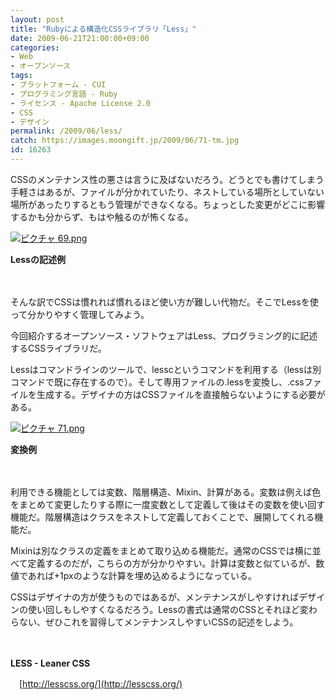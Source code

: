```yaml
---
layout: post
title: "Rubyによる構造化CSSライブラリ「Less」"
date: 2009-06-21T21:00:00+09:00
categories:
- Web
- オープンソース
tags: 
- プラットフォーム - CUI
- プログラミング言語 - Ruby
- ライセンス - Apache License 2.0
- CSS
- デザイン
permalink: /2009/06/less/
catch: https://images.moongift.jp/2009/06/71-tm.jpg
id: 16263
---
```

CSSのメンテナンス性の悪さは言うに及ばないだろう。どうとでも書けてしまう手軽さはあるが、ファイルが分かれていたり、ネストしている場所としていない場所があったりするともう管理ができなくなる。ちょっとした変更がどこに影響するかも分からず、もはや触るのが怖くなる。

  

[![ピクチャ 69.png](https://images.moongift.jp/2009/06/69-tm.jpg)](https://images.moongift.jp/2009/06/69.png)  
  
**Lessの記述例**

  

　

  

そんな訳でCSSは慣れれば慣れるほど使い方が難しい代物だ。そこでLessを使って分かりやすく管理してみよう。

  

今回紹介するオープンソース・ソフトウェアはLess、プログラミング的に記述するCSSライブラリだ。

  
<!--more-->

Lessはコマンドラインのツールで、lesscというコマンドを利用する（lessは別コマンドで既に存在するので）。そして専用ファイルの.lessを変換し、.cssファイルを生成する。デザイナの方はCSSファイルを直接触らないようにする必要がある。

  

[![ピクチャ 71.png](https://images.moongift.jp/2009/06/71-tm.jpg)](https://images.moongift.jp/2009/06/711.png)  
  
**変換例**

  

　

  

利用できる機能としては変数、階層構造、Mixin、計算がある。変数は例えば色をまとめて変更したりする際に一度変数として定義して後はその変数を使い回す機能だ。階層構造はクラスをネストして定義しておくことで、展開してくれる機能だ。

  

Mixinは別なクラスの定義をまとめて取り込める機能だ。通常のCSSでは横に並べて定義するのだが，こちらの方が分かりやすい。計算は変数と似ているが、数値であれば+1pxのような計算を埋め込めるようになっている。

  

CSSはデザイナの方が使うものではあるが、メンテナンスがしやすければデザインの使い回しもしやすくなるだろう。Lessの書式は通常のCSSとそれほど変わらない、ぜひこれを習得してメンテナンスしやすいCSSの記述をしよう。

  

　

  

**LESS - Leaner CSS**  
  
　[http://lesscss.org/](http://lesscss.org/)

  
